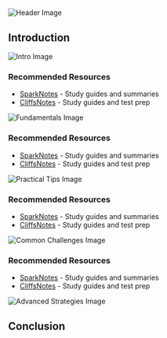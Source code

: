 # 


![Header Image](https://fal.media/files/koala/_SjOEhYyBiCA-xYQZa6hs.png)

## Introduction


![Intro Image](https://fal.media/files/tiger/dzUNF_KN-0E2EpR2boRoX.png)

<a href=".html"></a>

### Recommended Resources
- [SparkNotes](https://www.sparknotes.com/) - Study guides and summaries
- [CliffsNotes](https://www.cliffsnotes.com/) - Study guides and test prep


![Fundamentals Image](https://fal.media/files/lion/O5hOcOb6neGQF_AD4Zkr7.png)

<a href=".html"></a>

### Recommended Resources
- [SparkNotes](https://www.sparknotes.com/) - Study guides and summaries
- [CliffsNotes](https://www.cliffsnotes.com/) - Study guides and test prep


![Practical Tips Image](https://fal.media/files/panda/KSJ_-rVYSbpLKez7jy9fU.png)

<a href=".html"></a>

### Recommended Resources
- [SparkNotes](https://www.sparknotes.com/) - Study guides and summaries
- [CliffsNotes](https://www.cliffsnotes.com/) - Study guides and test prep


![Common Challenges Image](https://fal.media/files/zebra/cfXahQQKzxOKM6Penv6_X.png)

<a href=".html"></a>

### Recommended Resources
- [SparkNotes](https://www.sparknotes.com/) - Study guides and summaries
- [CliffsNotes](https://www.cliffsnotes.com/) - Study guides and test prep


![Advanced Strategies Image](https://fal.media/files/penguin/3DBqO_B1eotNo5fIRa5Fx.png)

## Conclusion


